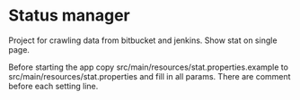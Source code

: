 # Status manager 

Project for crawling data from bitbucket and jenkins.
Show stat on single page.

Before starting the app copy src/main/resources/stat.properties.example to src/main/resources/stat.properties and fill in all params. There are comment before each setting line.

